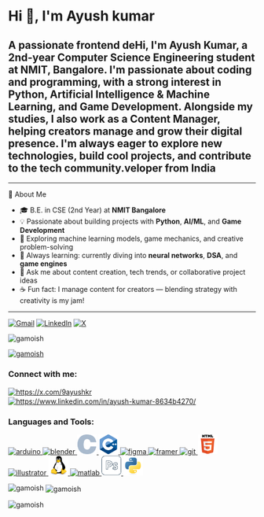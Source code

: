<h1 align="left">Hi 👋, I'm Ayush kumar</h1>
<h2 align="left">A passionate frontend deHi, I'm Ayush Kumar, a 2nd-year Computer Science Engineering student at NMIT, Bangalore. I'm passionate about coding and programming, with a strong interest in Python, Artificial Intelligence & Machine Learning, and Game Development. Alongside my studies, I also work as a Content Manager, helping creators manage and grow their digital presence. I'm always eager to explore new technologies, build cool projects, and contribute to the tech community.veloper from India</h2>

---

🔆 About Me

- 🎓 B.E. in CSE (2nd Year) at **NMIT Bangalore**
- 💡 Passionate about building projects with **Python**, **AI/ML**, and **Game Development**
- 🧠 Exploring machine learning models, game mechanics, and creative problem-solving
- 🧰 Always learning: currently diving into **neural networks**, **DSA**, and **game engines**
- 🧩 Ask me about content creation, tech trends, or collaborative project ideas
- ☕ Fun fact: I manage content for creators — blending strategy with creativity is my jam!

---

[![Gmail](https://img.shields.io/badge/Gmail-9ayushkr@gmail.com-D14836?style=for-the-badge&logo=gmail&logoColor=white)](mailto:9ayushkr@gmail.com)
[![LinkedIn](https://img.shields.io/badge/LinkedIn-Ayush--Kumar-blue?style=for-the-badge&logo=linkedin)](https://www.linkedin.com/in/ayush-kumar-8634b4270/)
[![X](https://img.shields.io/badge/X-9ayushkr-black?style=for-the-badge&logo=twitter&logoColor=white)](https://x.com/9ayushkr)




<p align="left"> <img src="https://komarev.com/ghpvc/?username=gamoish&label=Profile%20views&color=0e75b6&style=flat" alt="gamoish" /> </p>

<p align="left"> <a href="https://github.com/ryo-ma/github-profile-trophy"><img src="https://github-profile-trophy.vercel.app/?username=gamoish" alt="gamoish" /></a> </p>

<h3 align="left">Connect with me:</h3>
<p align="left">
<a href="https://twitter.com/https://x.com/9ayushkr" target="blank"><img align="center" src="https://raw.githubusercontent.com/rahuldkjain/github-profile-readme-generator/master/src/images/icons/Social/twitter.svg" alt="https://x.com/9ayushkr" height="30" width="40" /></a>
<a href="https://linkedin.com/in/https://www.linkedin.com/in/ayush-kumar-8634b4270/" target="blank"><img align="center" src="https://raw.githubusercontent.com/rahuldkjain/github-profile-readme-generator/master/src/images/icons/Social/linked-in-alt.svg" alt="https://www.linkedin.com/in/ayush-kumar-8634b4270/" height="30" width="40" /></a>
</p>

<h3 align="left">Languages and Tools:</h3>
<p align="left"> <a href="https://www.arduino.cc/" target="_blank" rel="noreferrer"> <img src="https://cdn.worldvectorlogo.com/logos/arduino-1.svg" alt="arduino" width="40" height="40"/> </a> <a href="https://www.blender.org/" target="_blank" rel="noreferrer"> <img src="https://download.blender.org/branding/community/blender_community_badge_white.svg" alt="blender" width="40" height="40"/> </a> <a href="https://www.cprogramming.com/" target="_blank" rel="noreferrer"> <img src="https://raw.githubusercontent.com/devicons/devicon/master/icons/c/c-original.svg" alt="c" width="40" height="40"/> </a> <a href="https://www.w3schools.com/cpp/" target="_blank" rel="noreferrer"> <img src="https://raw.githubusercontent.com/devicons/devicon/master/icons/cplusplus/cplusplus-original.svg" alt="cplusplus" width="40" height="40"/> </a> <a href="https://www.figma.com/" target="_blank" rel="noreferrer"> <img src="https://www.vectorlogo.zone/logos/figma/figma-icon.svg" alt="figma" width="40" height="40"/> </a> <a href="https://www.framer.com/" target="_blank" rel="noreferrer"> <img src="https://www.vectorlogo.zone/logos/framer/framer-icon.svg" alt="framer" width="40" height="40"/> </a> <a href="https://git-scm.com/" target="_blank" rel="noreferrer"> <img src="https://www.vectorlogo.zone/logos/git-scm/git-scm-icon.svg" alt="git" width="40" height="40"/> </a> <a href="https://www.w3.org/html/" target="_blank" rel="noreferrer"> <img src="https://raw.githubusercontent.com/devicons/devicon/master/icons/html5/html5-original-wordmark.svg" alt="html5" width="40" height="40"/> </a> <a href="https://www.adobe.com/in/products/illustrator.html" target="_blank" rel="noreferrer"> <img src="https://www.vectorlogo.zone/logos/adobe_illustrator/adobe_illustrator-icon.svg" alt="illustrator" width="40" height="40"/> </a> <a href="https://www.linux.org/" target="_blank" rel="noreferrer"> <img src="https://raw.githubusercontent.com/devicons/devicon/master/icons/linux/linux-original.svg" alt="linux" width="40" height="40"/> </a> <a href="https://www.mathworks.com/" target="_blank" rel="noreferrer"> <img src="https://upload.wikimedia.org/wikipedia/commons/2/21/Matlab_Logo.png" alt="matlab" width="40" height="40"/> </a> <a href="https://www.photoshop.com/en" target="_blank" rel="noreferrer"> <img src="https://raw.githubusercontent.com/devicons/devicon/master/icons/photoshop/photoshop-line.svg" alt="photoshop" width="40" height="40"/> </a> <a href="https://www.python.org" target="_blank" rel="noreferrer"> <img src="https://raw.githubusercontent.com/devicons/devicon/master/icons/python/python-original.svg" alt="python" width="40" height="40"/> </a> </p>

<p><img align="left" src="https://github-readme-stats.vercel.app/api/top-langs?username=gamoish&show_icons=true&locale=en&layout=compact" alt="gamoish" /></p>

<p>&nbsp;<img align="center" src="https://github-readme-stats.vercel.app/api?username=gamoish&show_icons=true&locale=en" alt="gamoish" /></p>

<p><img align="center" src="https://github-readme-streak-stats.herokuapp.com/?user=gamoish&" alt="gamoish" /></p>
